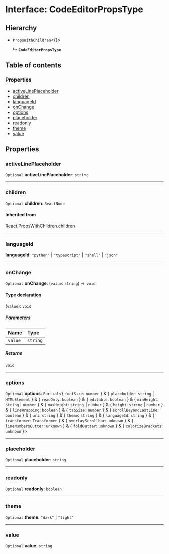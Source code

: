# Interface: CodeEditorPropsType

## Hierarchy

* `PropsWithChildren`<{}>

  ↳ **`CodeEditorPropsType`**

## Table of contents

### Properties

* [activeLinePlaceholder](/en/auto-docs/form-materials/interfaces/CodeEditorPropsType.md#activelineplaceholder)
* [children](/en/auto-docs/form-materials/interfaces/CodeEditorPropsType.md#children)
* [languageId](/en/auto-docs/form-materials/interfaces/CodeEditorPropsType.md#languageid)
* [onChange](/en/auto-docs/form-materials/interfaces/CodeEditorPropsType.md#onchange)
* [options](/en/auto-docs/form-materials/interfaces/CodeEditorPropsType.md#options)
* [placeholder](/en/auto-docs/form-materials/interfaces/CodeEditorPropsType.md#placeholder)
* [readonly](/en/auto-docs/form-materials/interfaces/CodeEditorPropsType.md#readonly)
* [theme](/en/auto-docs/form-materials/interfaces/CodeEditorPropsType.md#theme)
* [value](/en/auto-docs/form-materials/interfaces/CodeEditorPropsType.md#value)

## Properties

### activeLinePlaceholder

`Optional` **activeLinePlaceholder**: `string`

***

### children

`Optional` **children**: `ReactNode`

#### Inherited from

React.PropsWithChildren.children

***

### languageId

**languageId**: `"python"` | `"typescript"` | `"shell"` | `"json"`

***

### onChange

`Optional` **onChange**: (`value`: `string`) => `void`

#### Type declaration

(`value`): `void`

##### Parameters

| Name | Type |
| :------ | :------ |
| `value` | `string` |

##### Returns

`void`

***

### options

`Optional` **options**: `Partial`<{ `fontSize`: `number`  } & { `placeholder`: `string` | `HTMLElement`  } & { `readOnly`: `boolean`  } & { `editable`: `boolean`  } & { `minHeight`: `string` | `number`  } & { `maxHeight`: `string` | `number`  } & { `height`: `string` | `number`  } & { `lineWrapping`: `boolean`  } & { `tabSize`: `number`  } & { `scrollBeyondLastLine`: `boolean`  } & { `uri`: `string`  } & { `theme`: `string`  } & { `languageId`: `string`  } & { `transformer`: `Transformer`  } & { `overlayScrollbar`: `unknown`  } & { `lineNumbersGutter`: `unknown`  } & { `foldGutter`: `unknown`  } & { `colorizeBrackets`: `unknown`  }>

***

### placeholder

`Optional` **placeholder**: `string`

***

### readonly

`Optional` **readonly**: `boolean`

***

### theme

`Optional` **theme**: `"dark"` | `"light"`

***

### value

`Optional` **value**: `string`

